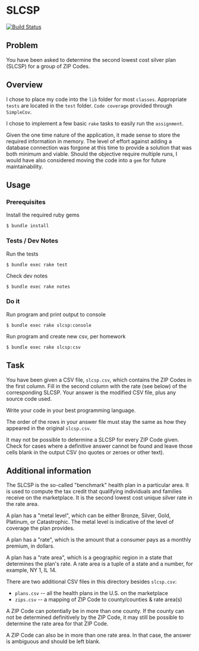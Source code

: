 # SLCSP

[![Build Status](https://travis-ci.org/wojno/slcsp.svg?branch=master)](https://travis-ci.org/wojno/slcsp)

## Problem

You have been asked to determine the second lowest cost silver plan (SLCSP) for
a group of ZIP Codes.
## Overview

I chose to place my code into the `lib` folder for most `classes`.  Appropriate `tests` are located in the `test` folder. `Code coverage` provided through `SimpleCov`.

I chose to implement a few basic `rake` tasks to easily run the `assignment`.

Given the one time nature of the application, it made sense to store the required information in memory.  The level of effort against adding a database connection was forgone at this time to provide a solution that was both minimum and viable.  Should the objective require multiple runs, I would have also considered moving the code into a `gem` for future maintainability.

## Usage

### Prerequisites

Install the required ruby gems

    $ bundle install

### Tests / Dev Notes

Run the tests

    $ bundle exec rake test

Check dev notes

    $ bundle exec rake notes

### Do it

Run program and print output to console

    $ bundle exec rake slcsp:console

Run program and create new csv, per homework

    $ bundle exec rake slcsp:csv

## Task

You have been given a CSV file, `slcsp.csv`, which contains the ZIP Codes in the
first column. Fill in the second column with the rate (see below) of the
corresponding SLCSP. Your answer is the modified CSV file, plus any source code
used.

Write your code in your best programming language.

The order of the rows in your answer file must stay the same as how they
appeared in the original `slcsp.csv`.

It may not be possible to determine a SLCSP for every ZIP Code given. Check for cases
where a definitive answer cannot be found and leave those cells blank in the output CSV (no
quotes or zeroes or other text).

## Additional information

The SLCSP is the so-called "benchmark" health plan in a particular area. It is
used to compute the tax credit that qualifying individuals and families receive
on the marketplace. It is the second lowest cost unique silver rate in the rate area.

A plan has a "metal level", which can be either Bronze, Silver, Gold, Platinum,
or Catastrophic. The metal level is indicative of the level of coverage the plan
provides.

A plan has a "rate", which is the amount that a consumer pays as a monthly
premium, in dollars.

A plan has a "rate area", which is a geographic region in a state that
determines the plan's rate. A rate area is a tuple of a state and a number, for
example, NY 1, IL 14.

There are two additional CSV files in this directory besides `slcsp.csv`:

  * `plans.csv` -- all the health plans in the U.S. on the marketplace
  * `zips.csv` -- a mapping of ZIP Code to county/counties & rate area(s)

A ZIP Code can potentially be in more than one county. If the county can not be
determined definitively by the ZIP Code, it may still be possible to determine
the rate area for that ZIP Code.

A ZIP Code can also be in more than one rate area. In that case, the answer is ambiguous
and should be left blank.
